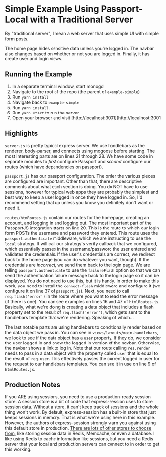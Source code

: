 # Simple Example Using Passport-Local with a Traditional Server

By "traditional server", I mean a web server that uses simple UI with simple form posts.

The home page hides sensitive data unless you're logged in. The navbar also changes based on whether or not you are logged in. Finally, it has create user and login views.

## Running the Example

1. In a separate terminal window, start monogd
2. Navigate to the root of the repo (the parent of `example-simple`)
3. Run `yarn install`
4. Navigate back to `example-simple`
5. Run `yarn install`.
6. Run `yarn start` to run the server
7. Open your browser and visit [http://localhost:3001](http://localhost:3001

## Highlights

`server.js` is pretty typical express server. We use handlebars as the renderer, body-parser, and connects using mogoose before starting. The most interesting parts are on lines 21 through 28. We have some code in separate modules to _first_ configure Passport and _second_ configure our routes (which have dependencies on passport).

`passport.js` has our passport configuration. The order the various pieces are configured are important. Other than that, there are descriptive comments about what each section is doing. You do NOT have to use sessions, however for typical web apps they are probably the simplest and best way to keep a user logged in once they have logged in. So, I'd recommend setting that up unless you know you definitely don't want or need it.

`routes/htmRoutes.js` contain our routes for the homepage, creating an account, and logging in and logging out. The most important part of the PassportJS integration starts on line 20. This is the route to which our login form POSTs the username and password they entered. This route uses the `passport.authenticate` middleware, which we are instructing to use the `local` strategy. It will call our strategy's verify callback that we configured, which essentially passes in the username/password the user entered and validates the credentials. If the user's credentials are correct, we redirect back to the home page (you can do whatever you want, though). If the credentials are _incorrect_, we send them back to the login page. We are telling `passport.authenticate` to use the `failureFlash` option so that we can send the authentication failure message back to the login page so it can be displayed. You do not need to use this, but it is handy. In order to make this work, you need to install the `connect-flash` middleware and configure it (we configure it on line 37 of `passport.js`). Next, you need to call `req.flash('error')` in the route where you want to read the error message (if there is one). You can see examples on lines 16 and 47 of `htmlRoutes.js`. Basically, what we're doing is creating a data object that includes a flash property set to the result of `req.flash('error')`, which gets sent to the handlebars template that we're rendering. Speaking of which...

The last notable parts are using handlebars to conditionally render based on the data object we pass in. You can see in `views/layouts/main.handlebars`, we look to see if the data object has a `user` property. If they do, we consider the user logged in and show the logged in version of the navbar. Otherwise, the navbar shows a link to log in. Note that our route calling `res.render` needs to pass in a data object with the property called `user` that is equal to the result of `req.user`. This effectively passes the current logged in user for the request to our handlebars templates. You can see it in use on line 9 of `htmlRoutes.js`.

## Production Notes

If you ARE using sessions, you need to use a production-ready session store. A session store is a bit of code that express-session uses to store session data. Without a store, it can't keep track of sessions and the whole thing won't work. By default, express-session has a built-in store that just keeps sessions in memory. That is what we're using here in this example. However, the authors of express-session strongly warn you against using this default store in production. [There are lots of other stores to choose from](https://github.com/expressjs/session#compatible-session-stores), like storing session data in Redis, Memcache, or even a database. I like using Redis to cache information like sessions, but you need a Redis server that your local and production servers can connect to in order to get this working.